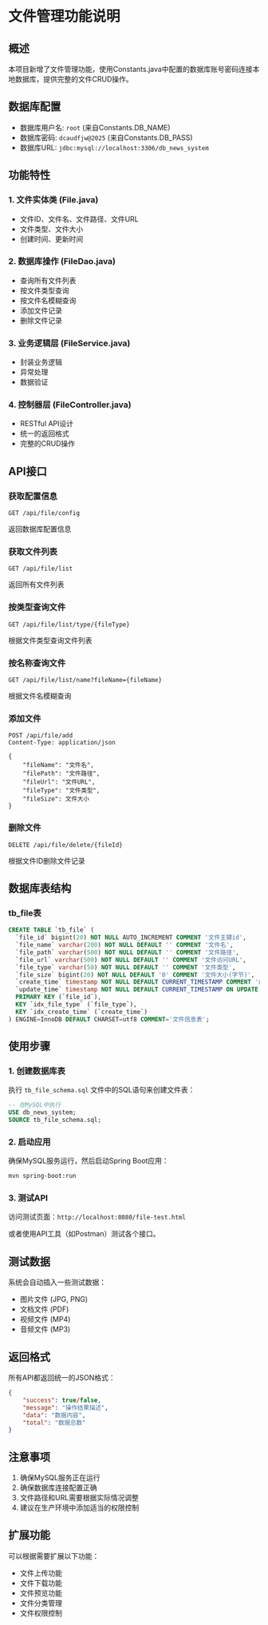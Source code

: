 # 文件管理功能说明

## 概述
本项目新增了文件管理功能，使用Constants.java中配置的数据库账号密码连接本地数据库，提供完整的文件CRUD操作。

## 数据库配置
- 数据库用户名: `root` (来自Constants.DB_NAME)
- 数据库密码: `dcaudfjw@2025` (来自Constants.DB_PASS)
- 数据库URL: `jdbc:mysql://localhost:3306/db_news_system`

## 功能特性

### 1. 文件实体类 (File.java)
- 文件ID、文件名、文件路径、文件URL
- 文件类型、文件大小
- 创建时间、更新时间

### 2. 数据库操作 (FileDao.java)
- 查询所有文件列表
- 按文件类型查询
- 按文件名模糊查询
- 添加文件记录
- 删除文件记录

### 3. 业务逻辑层 (FileService.java)
- 封装业务逻辑
- 异常处理
- 数据验证

### 4. 控制器层 (FileController.java)
- RESTful API设计
- 统一的返回格式
- 完整的CRUD操作

## API接口

### 获取配置信息
```
GET /api/file/config
```
返回数据库配置信息

### 获取文件列表
```
GET /api/file/list
```
返回所有文件列表

### 按类型查询文件
```
GET /api/file/list/type/{fileType}
```
根据文件类型查询文件列表

### 按名称查询文件
```
GET /api/file/list/name?fileName={fileName}
```
根据文件名模糊查询

### 添加文件
```
POST /api/file/add
Content-Type: application/json

{
    "fileName": "文件名",
    "filePath": "文件路径",
    "fileUrl": "文件URL",
    "fileType": "文件类型",
    "fileSize": 文件大小
}
```

### 删除文件
```
DELETE /api/file/delete/{fileId}
```
根据文件ID删除文件记录

## 数据库表结构

### tb_file表
```sql
CREATE TABLE `tb_file` (
  `file_id` bigint(20) NOT NULL AUTO_INCREMENT COMMENT '文件主键id',
  `file_name` varchar(200) NOT NULL DEFAULT '' COMMENT '文件名',
  `file_path` varchar(500) NOT NULL DEFAULT '' COMMENT '文件路径',
  `file_url` varchar(500) NOT NULL DEFAULT '' COMMENT '文件访问URL',
  `file_type` varchar(50) NOT NULL DEFAULT '' COMMENT '文件类型',
  `file_size` bigint(20) NOT NULL DEFAULT '0' COMMENT '文件大小(字节)',
  `create_time` timestamp NOT NULL DEFAULT CURRENT_TIMESTAMP COMMENT '创建时间',
  `update_time` timestamp NOT NULL DEFAULT CURRENT_TIMESTAMP ON UPDATE CURRENT_TIMESTAMP COMMENT '修改时间',
  PRIMARY KEY (`file_id`),
  KEY `idx_file_type` (`file_type`),
  KEY `idx_create_time` (`create_time`)
) ENGINE=InnoDB DEFAULT CHARSET=utf8 COMMENT='文件信息表';
```

## 使用步骤

### 1. 创建数据库表
执行 `tb_file_schema.sql` 文件中的SQL语句来创建文件表：

```sql
-- 在MySQL中执行
USE db_news_system;
SOURCE tb_file_schema.sql;
```

### 2. 启动应用
确保MySQL服务运行，然后启动Spring Boot应用：

```bash
mvn spring-boot:run
```

### 3. 测试API
访问测试页面：`http://localhost:8080/file-test.html`

或者使用API工具（如Postman）测试各个接口。

## 测试数据
系统会自动插入一些测试数据：
- 图片文件 (JPG, PNG)
- 文档文件 (PDF)
- 视频文件 (MP4)
- 音频文件 (MP3)

## 返回格式
所有API都返回统一的JSON格式：

```json
{
    "success": true/false,
    "message": "操作结果描述",
    "data": "数据内容",
    "total": "数据总数"
}
```

## 注意事项
1. 确保MySQL服务正在运行
2. 确保数据库连接配置正确
3. 文件路径和URL需要根据实际情况调整
4. 建议在生产环境中添加适当的权限控制

## 扩展功能
可以根据需要扩展以下功能：
- 文件上传功能
- 文件下载功能
- 文件预览功能
- 文件分类管理
- 文件权限控制 